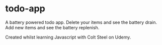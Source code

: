 # todo-app

A battery powered todo app.
Delete your items and see the battery drain. Add new items and see the battery replenish.

Created whilst learning Javascript with Colt Steel on Udemy.
